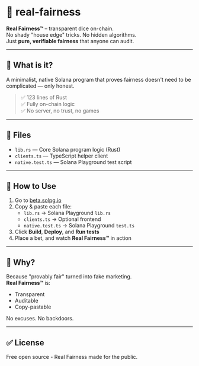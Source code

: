 # 🎲 real-fairness

**Real Fairness™** – transparent dice on-chain.  
No shady "house edge" tricks. No hidden algorithms.  
Just **pure, verifiable fairness** that anyone can audit.

---

## 🧠 What is it?

A minimalist, native Solana program that proves fairness doesn't need to be complicated — only honest.

> ✅ 123 lines of Rust  
> ✅ Fully on-chain logic  
> ✅ No server, no trust, no games

---

## 🔧 Files

- `lib.rs` — Core Solana program logic (Rust)
- `clients.ts` — TypeScript helper client
- `native.test.ts` — Solana Playground test script

---

## 🚀 How to Use

1. Go to [beta.solpg.io](https://beta.solpg.io)
2. Copy & paste each file:
   - `lib.rs` → Solana Playground `lib.rs`
   - `clients.ts` → Optional frontend
   - `native.test.ts` → Solana Playground `test.ts`
3. Click **Build**, **Deploy**, and **Run tests**  
4. Place a bet, and watch **Real Fairness™** in action

---

## 🎯 Why?

Because "provably fair" turned into fake marketing.  
**Real Fairness™** is:
- Transparent
- Auditable
- Copy-pastable

No excuses. No backdoors.

---

## ✅ License

Free open source - Real Fairness made for the public.
